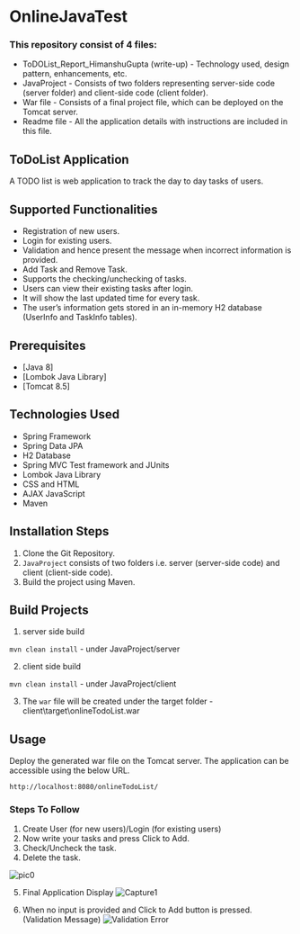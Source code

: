 # OnlineJavaTest

### This repository consist of 4 files:
- ToDOList_Report_HimanshuGupta (write-up) - Technology used, design pattern, enhancements, etc. 
- JavaProject - Consists of two folders representing server-side code (server folder) and client-side code (client folder).
- War file - Consists of a final project file, which can be deployed on the Tomcat server.
- Readme file - All the application details with instructions are included in this file.

## ToDoList Application
A TODO list is web application to track the day to day tasks of users.

## Supported Functionalities
- Registration of new users.
- Login for existing users.  
- Validation and hence present the message when incorrect information is provided.
- Add Task and Remove Task.
- Supports the checking/unchecking of tasks.
- Users can view their existing tasks after login.
- It will show the last updated time for every task.
- The user’s information gets stored in an in-memory H2 database (UserInfo and TaskInfo tables).
 

## Prerequisites
- [Java 8]
- [Lombok Java Library]
- [Tomcat 8.5] 

## Technologies Used

- Spring Framework
- Spring Data JPA
- H2 Database
- Spring MVC Test framework and JUnits
- Lombok Java Library
- CSS and HTML
- AJAX JavaScript
- Maven

## Installation Steps
1. Clone the Git Repository.
2. `JavaProject` consists of two folders i.e. server (server-side code) and client (client-side code).
3. Build the project using Maven.

## Build Projects

1. server side build 

`mvn clean install` - under JavaProject/server

2. client side build 

`mvn clean install` - under JavaProject/client

3. The `war` file will be created under the target folder - client\target\onlineTodoList.war

## Usage
Deploy the generated war file on the Tomcat server. The application can be accessible using the below URL.

`http://localhost:8080/onlineTodoList/`

### Steps To Follow
1. Create User (for new users)/Login (for existing users)
2. Now write your tasks and press Click to Add.
3. Check/Uncheck the task.
4. Delete the task.

![pic0](https://user-images.githubusercontent.com/56262858/99199945-6a7dac80-279a-11eb-9c46-fc98fcb03563.png)



5. Final Application Display
![Capture1](https://user-images.githubusercontent.com/56262858/99200063-1de6a100-279b-11eb-8b2d-bcad78ca3dab.PNG)



6. When no input is provided and Click to Add button is pressed. (Validation Message)
![Validation Error](https://user-images.githubusercontent.com/56262858/99200952-605eac80-27a0-11eb-999c-7f708940185e.PNG)
